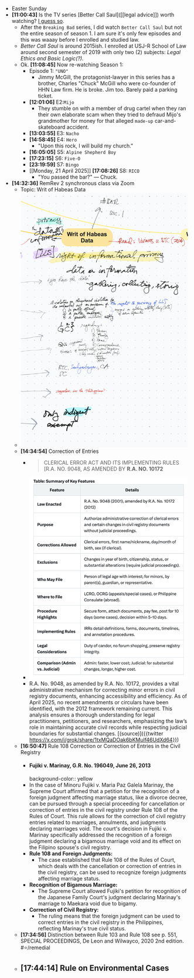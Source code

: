 - Easter Sunday
- **[11:00:43]** Is the TV series [Better Call Saul]([[legal advice]]) worth watching? [I guess so](https://grok.com/share/c2hhcmQtMg%3D%3D_4ab9972e-2613-4917-8449-85b49e9738df).
	- After the `Breaking Bad` series, I did watch `Better Call Saul` but not the entire season of season 1. I am sure it's only few episodes and this was waaay before I enrolled and studied law.
	- *Better Call Saul* is around 2015ish. I enrolled at USJ-R School of Law around second semester of 2019 with only two (2) subjects: *Legal Ethics and Basic Logic(?).*
	- Ok. **[11:08:45]** Now re-watching Season 1:
		- Episode 1: `"UNO"`
			- Jimmy McGill, the protagonist-lawyer in this series has a brother, Charles "Chuck" McGill who were co-founder of HHN Law firm. He is broke. Jim too. Barely paid a parking ticket.
		- **[12:01:06]** E2:`Mijo`
			- They stumble on with a member of drug cartel when they ran their own elaborate scam when they tried to defraud Mijo's grandmother for money for that alleged `made-up` car-and-skateboard accident.
		- **[13:03:55]** E3: `Nacho`
		- **[14:58:45]** E4: `Hero`
			- "Upon this rock, I will build my church."
		- **[16:05:05]** S5: `Alpine Shepherd Boy`
		- **[17:23:15]** S6: `Five-O`
		- **[23:19:59]** S7: `Bingo`
		- [[Monday, 21 April 2025]] **[17:08:26]** S8: `RICO`
			- "You passed the bar?" — Chuck.
- **[14:32:36]** RemRev 2 synchronous class via Zoom
	- Topic: Writ of Habeas Data
	- ![CleanShot 2025-04-20 at 14.32.05@2x.png](../assets/CleanShot_2025-04-20_at_14.32.05@2x_1745130804436_0.png)
	- **[14:34:54]** Correction of Entries
		- > CLERICAL ERROR ACT AND ITS IMPLEMENTING RULES [R.A. NO. 9048, AS AMENDED BY **R.A. NO. 10172**
		- ![CleanShot 2025-04-20 at 14.44.39@2x.png](../assets/CleanShot_2025-04-20_at_14.44.39@2x_1745131492700_0.png)
		- R.A. No. 9048, as amended by R.A. No. 10172, provides a vital administrative mechanism for correcting minor errors in civil registry documents, enhancing accessibility and efficiency. As of April 2025, no recent amendments or circulars have been identified, with the 2012 framework remaining current. This analysis ensures a thorough understanding for legal practitioners, petitioners, and researchers, emphasizing the law’s role in maintaining accurate civil records while respecting judicial boundaries for substantial changes. [(source)]({{twitter https://x.com/i/grok/share/1txMQaDOak6bKMulf46UdXd64}})
	- **[16:50:47]** Rule 108 Correction or Correction of Entries in the Civil Registry
		- #### Fujiki v. Marinay, G.R. No. 196049, June 26, 2013
		  background-color:: yellow
		- In the case of Minoru Fujiki v. Maria Paz Galela Marinay, the Supreme Court affirmed that a petition for the recognition of a foreign judgment affecting marriage status, like a divorce decree, can be pursued through a special proceeding for cancellation or correction of entries in the civil registry under Rule 108 of the Rules of Court. This rule allows for the correction of civil registry entries related to marriages, annulments, and judgments declaring marriages void. The court's decision in Fujiki v. Marinay specifically addressed the recognition of a foreign judgment declaring a bigamous marriage void and its effect on the Filipino spouse's civil registry.
		- **Rule 108 and Foreign Judgments:**
			- The case established that Rule 108 of the Rules of Court, which deals with the cancellation or correction of entries in the civil registry, can be used to recognize foreign judgments affecting marriage status.
		- **Recognition of Bigamous Marriage:**
			- The Supreme Court allowed Fujiki's petition for recognition of the Japanese Family Court's judgment declaring Marinay's marriage to Maekara void due to bigamy.
		- **Correction of Civil Registry:**
			- The ruling means that the foreign judgment can be used to correct entries in the civil registry in the Philippines, reflecting Marinay's true civil status.
	- **[17:34:56]** Distinction between Rule 103 and Rule 108 see p. 551, SPECIAL PROCEEDINGS, De Leon and Wilwayco, 2020 2nd edition. #⭐️/remedial
	- **[17:44:14]** Rule on Environmental Cases
		-